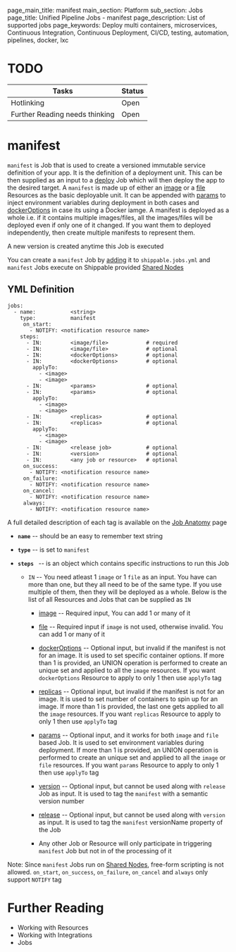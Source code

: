 page_main_title: manifest
main_section: Platform
sub_section: Jobs
page_title: Unified Pipeline Jobs - manifest
page_description: List of supported jobs
page_keywords: Deploy multi containers, microservices, Continuous Integration, Continuous Deployment, CI/CD, testing, automation, pipelines, docker, lxc

# TODO
| Tasks   |      Status    | 
|----------|-------------|
| Hotlinking |  Open | 
| Further Reading needs thinking|  Open |

# manifest
`manifest` is Job that is used to create a versioned immutable service definition of your app. It is the definition of a deployment unit. This can be then supplied as an input to a [deploy]() Job which will then deploy the app to the desired target. A `manifest` is made up of either an [image]() or a [file]() Resources as the basic deployable unit. It can be appended with [params]() to inject environment variables during deployment in both cases and [dockerOptions]() in case its using a Docker iamge. A manifest is deployed as a whole i.e. if it contains multiple images/files, all the images/files will be deployed even if only one of it changed. If you want them to deployed independently, then create multiple manifests to represent them. 

A new version is created anytime this Job is executed

You can create a `manifest` Job by [adding](jobs-working-wth#adding) it to `shippable.jobs.yml` and `manifest` Jobs execute on Shippable provided [Shared Nodes]()


## YML Definition

```
jobs:
  - name: 			<string>
    type: 			manifest
	 on_start:
	   - NOTIFY: <notification resource name>
    steps:
      - IN: 		<image/file>			# required
      - IN: 		<image/file>			# optional
      - IN: 		<dockerOptions> 		# optional
      - IN: 		<dockerOptions> 		# optional
        applyTo:
          - <image> 
          - <image>
      - IN: 		<params> 				# optional
      - IN: 		<params> 				# optional
        applyTo:
          - <image> 
          - <image>
      - IN: 		<replicas> 				# optional
      - IN: 		<replicas> 				# optional
        applyTo:
          - <image> 
          - <image>
      - IN: 		<release job> 			# optional
      - IN: 		<version> 				# optional
      - IN: 		<any job or resource>  	# optional 
	 on_success:
	   - NOTIFY: <notification resource name>
	 on_failure:
	   - NOTIFY: <notification resource name>
	 on_cancel:
	   - NOTIFY: <notification resource name>
	 always:
	   - NOTIFY: <notification resource name>
```
A full detailed description of each tag is available on the [Job Anatomy](jobs-working-with#jobanatomy) page

* **`name`** -- should be an easy to remember text string

* **`type`** -- is set to `manifest`

* **`steps `** -- is an object which contains specific instructions to run this Job
	* `IN` -- You need atleast 1 `image` or 1 `file` as an input. You have can more than one, but they all need to be of the same type. If you use multiple of them, then they will be deployed as a whole. Below is the list of all Resources and Jobs that can be supplied as `IN`
		* [image]() -- Required input, You can add 1 or many of it

		* [file]() -- Required input if `image` is not used, otherwise invalid. You can add 1 or many of it

		* [dockerOptions]() -- Optional input, but invalid if the manifest is not for an image. It is used to set specific container options. If more than 1 is provided, an UNION operation is performed to create an unique set and applied to all the `image` resources. If you want `dockerOptions` Resource to apply to only 1 then use `applyTo` tag

		* [replicas]() -- Optional input, but invalid if the manifest is not for an image. It is used to set number of containers to spin up for an image. If more than 1 is provided, the last one gets applied to all the `image` resources. If you want `replicas` Resource to apply to only 1 then use `applyTo` tag

		* [params]() -- Optional input, and it works for both `image` and `file` based Job. It is used to set environment variables during deployment. If more than 1 is provided, an UNION operation is performed to create an unique set and applied to all the `image` or `file` resources. If you want `params` Resource to apply to only 1 then use `applyTo` tag

		* [version]() -- Optional input, but cannot be used along with `release` Job as input. It is used to tag the `manifest` with a semantic version number

		* [release]() -- Optional input, but cannot be used along with `version` as input. It is used to tag the `manifest` versionName property of the Job

		* Any other Job or Resource will only participate in triggering `manifest` Job but not in of the processing of it

	
Note: Since `manifest` Jobs run on [Shared Nodes](), free-form scripting is not allowed. `on_start`, `on_success`, `on_failure`, `on_cancel` and `always` only support `NOTIFY` tag

# Further Reading
* Working with Resources
* Working with Integrations
* Jobs

